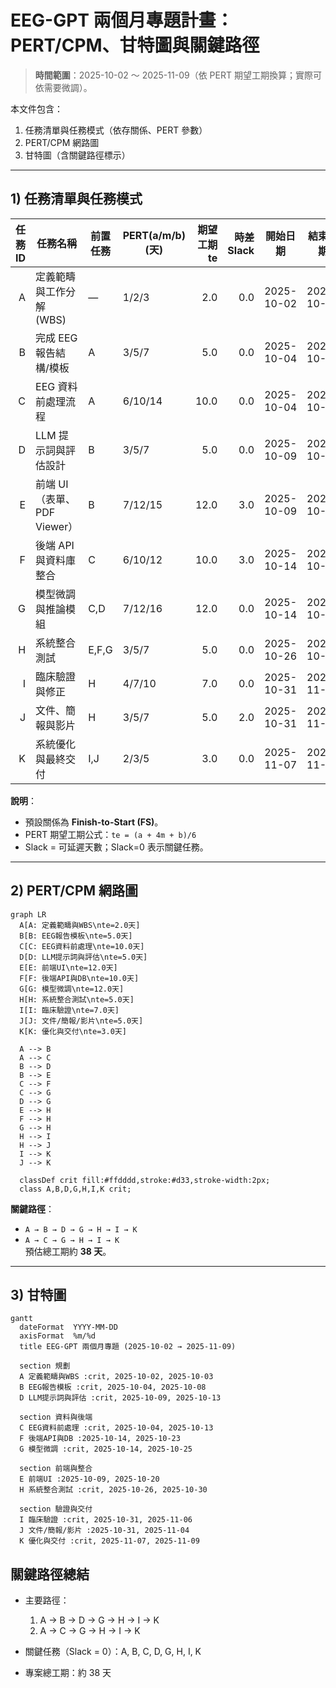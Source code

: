 # EEG-GPT 兩個月專題計畫：PERT/CPM、甘特圖與關鍵路徑

> **時間範圍**：2025-10-02 ～ 2025-11-09（依 PERT 期望工期換算；實際可依需要微調）。  

本文件包含：  
1. 任務清單與任務模式（依存關係、PERT 參數）  
2. PERT/CPM 網路圖  
3. 甘特圖（含關鍵路徑標示）  

---

## 1) 任務清單與任務模式

| 任務ID | 任務名稱 | 前置任務 | PERT(a/m/b) (天) | 期望工期 te | 時差 Slack | 開始日期 | 結束日期 |
|---:|---|---|---|---:|---:|---|---|
| A | 定義範疇與工作分解 (WBS) | — | 1/2/3 | 2.0 | 0.0 | 2025-10-02 | 2025-10-03 |
| B | 完成 EEG 報告結構/模板 | A | 3/5/7 | 5.0 | 0.0 | 2025-10-04 | 2025-10-08 |
| C | EEG 資料前處理流程 | A | 6/10/14 | 10.0 | 0.0 | 2025-10-04 | 2025-10-13 |
| D | LLM 提示詞與評估設計 | B | 3/5/7 | 5.0 | 0.0 | 2025-10-09 | 2025-10-13 |
| E | 前端 UI（表單、PDF Viewer） | B | 7/12/15 | 12.0 | 3.0 | 2025-10-09 | 2025-10-20 |
| F | 後端 API 與資料庫整合 | C | 6/10/12 | 10.0 | 3.0 | 2025-10-14 | 2025-10-23 |
| G | 模型微調與推論模組 | C,D | 7/12/16 | 12.0 | 0.0 | 2025-10-14 | 2025-10-25 |
| H | 系統整合測試 | E,F,G | 3/5/7 | 5.0 | 0.0 | 2025-10-26 | 2025-10-30 |
| I | 臨床驗證與修正 | H | 4/7/10 | 7.0 | 0.0 | 2025-10-31 | 2025-11-06 |
| J | 文件、簡報與影片 | H | 3/5/7 | 5.0 | 2.0 | 2025-10-31 | 2025-11-04 |
| K | 系統優化與最終交付 | I,J | 2/3/5 | 3.0 | 0.0 | 2025-11-07 | 2025-11-09 |

**說明**：  
- 預設關係為 **Finish-to-Start (FS)**。  
- PERT 期望工期公式：`te = (a + 4m + b)/6`  
- Slack = 可延遲天數；Slack=0 表示關鍵任務。  

---

## 2) PERT/CPM 網路圖

```mermaid
graph LR
  A[A: 定義範疇與WBS\nte=2.0天]
  B[B: EEG報告模板\nte=5.0天]
  C[C: EEG資料前處理\nte=10.0天]
  D[D: LLM提示詞與評估\nte=5.0天]
  E[E: 前端UI\nte=12.0天]
  F[F: 後端API與DB\nte=10.0天]
  G[G: 模型微調\nte=12.0天]
  H[H: 系統整合測試\nte=5.0天]
  I[I: 臨床驗證\nte=7.0天]
  J[J: 文件/簡報/影片\nte=5.0天]
  K[K: 優化與交付\nte=3.0天]

  A --> B
  A --> C
  B --> D
  B --> E
  C --> F
  C --> G
  D --> G
  E --> H
  F --> H
  G --> H
  H --> I
  H --> J
  I --> K
  J --> K

  classDef crit fill:#ffdddd,stroke:#d33,stroke-width:2px;
  class A,B,D,G,H,I,K crit;
```

**關鍵路徑**：  
- `A → B → D → G → H → I → K`  
- `A → C → G → H → I → K`  
預估總工期約 **38 天**。  

---

## 3) 甘特圖

```mermaid
gantt
  dateFormat  YYYY-MM-DD
  axisFormat  %m/%d
  title EEG-GPT 兩個月專題 (2025-10-02 → 2025-11-09)

  section 規劃
  A 定義範疇與WBS :crit, 2025-10-02, 2025-10-03
  B EEG報告模板 :crit, 2025-10-04, 2025-10-08
  D LLM提示詞與評估 :crit, 2025-10-09, 2025-10-13

  section 資料與後端
  C EEG資料前處理 :crit, 2025-10-04, 2025-10-13
  F 後端API與DB :2025-10-14, 2025-10-23
  G 模型微調 :crit, 2025-10-14, 2025-10-25

  section 前端與整合
  E 前端UI :2025-10-09, 2025-10-20
  H 系統整合測試 :crit, 2025-10-26, 2025-10-30

  section 驗證與交付
  I 臨床驗證 :crit, 2025-10-31, 2025-11-06
  J 文件/簡報/影片 :2025-10-31, 2025-11-04
  K 優化與交付 :crit, 2025-11-07, 2025-11-09
```

## 關鍵路徑總結

- 主要路徑：  
  1. A → B → D → G → H → I → K  
  2. A → C → G → H → I → K  

- 關鍵任務（Slack = 0）：A, B, C, D, G, H, I, K  
- 專案總工期：約 38 天

